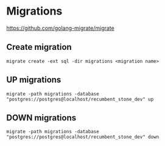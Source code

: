 # Migrations

https://github.com/golang-migrate/migrate

## Create migration

```migrate create -ext sql -dir migrations <migration name>```

## UP migrations

```migrate -path migrations -database "postgres://postgres@localhost/recumbent_stone_dev" up```

## DOWN migrations

```migrate -path migrations -database "postgres://postgres@localhost/recumbent_stone_dev" down```